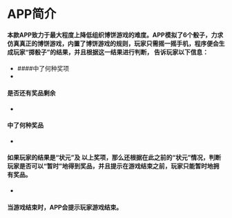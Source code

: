 # APP简介

#### 本款APP致力于最大程度上降低组织博饼游戏的难度。APP模拟了6个骰子，力求仿真真正的博饼游戏，内置了博饼游戏的规则，玩家只需摇一摇手机，程序便会生成玩家“掷骰子”的结果，并且根据这一结果进行判断， 告诉玩家以下信息：
* 
   ####中了何种奖项
* 
####  是否还有奖品剩余
* 
#### 中了何种奖品
* 
#### 如果玩家的结果是“状元”及 以上奖项，那么还根据在此之前的“状元”情况，判断玩家是否可以“暂时”地得到奖品，并且提示在游戏结束之前，玩家只能暂时地拥有奖品。
* 
#### 当游戏结束时，APP会提示玩家游戏结束。